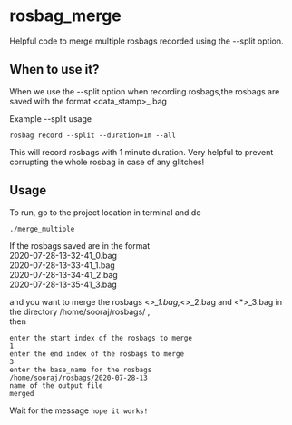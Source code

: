 # rosbag_merge
Helpful code to merge multiple rosbags recorded using the --split option.


## When to use it?
When we use the --split option when recording rosbags,the rosbags are saved with the format <data_stamp>_<index>.bag

Example --split usage
```
rosbag record --split --duration=1m --all
```
This will record rosbags with 1 minute duration. Very helpful to prevent corrupting the whole rosbag in case of any glitches!


## Usage
To run, go to the project location in terminal and do

```
./merge_multiple
```

If the rosbags saved are in the format <br/>
2020-07-28-13-32-41_0.bag <br/>
2020-07-28-13-33-41_1.bag <br/>
2020-07-28-13-34-41_2.bag <br/>
2020-07-28-13-35-41_3.bag <br/>

and you want to merge the rosbags <*>_1.bag,<*>_2.bag and <*>_3.bag in the directory /home/sooraj/rosbags/ ,  <br/> 
then 
```
enter the start index of the rosbags to merge
1
enter the end index of the rosbags to merge
3
enter the base_name for the rosbags
/home/sooraj/rosbags/2020-07-28-13
name of the output file
merged
```

Wait for the message `hope it works!`

